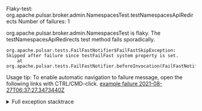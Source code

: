         
Flaky-test: org.apache.pulsar.broker.admin.NamespacesTest.testNamespacesApiRedirects
Number of failures: 1

org.apache.pulsar.broker.admin.NamespacesTest is flaky. The testNamespacesApiRedirects test method fails sporadically.

```
org.apache.pulsar.tests.FailFastNotifier$FailFastSkipException: Skipped after failure since testFailFast system property is set.
	at org.apache.pulsar.tests.FailFastNotifier.beforeInvocation(FailFastNotifier.java:88)

```

Usage tip: To enable automatic navigation to failure message, open the following links with CTRL/CMD-click.
[example failure 2021-08-27T06:37:27.3473440Z](https://github.com/apache/pulsar/runs/3440411059?check_suite_focus=true#step:9:1079)


<details>
<summary>Full exception stacktrace</summary>
<code><pre>
org.apache.pulsar.tests.FailFastNotifier$FailFastSkipException: Skipped after failure since testFailFast system property is set.
	at org.apache.pulsar.tests.FailFastNotifier.beforeInvocation(FailFastNotifier.java:88)

</pre></code>
</details>

